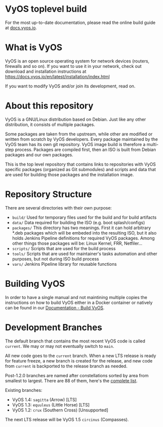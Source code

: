 VyOS toplevel build
===================


For the most up-to-date documentation, please read the online build guide at
[docs.vyos.io](https://docs.vyos.io/en/latest/contributing/build-vyos.html).

# What is VyOS

VyOS is an open source operating system for network devices (routers, firewalls
and so on). If you want to use it in your network, check out download and
installation instructions at https://docs.vyos.io/en/latest/installation/index.html

If you want to modify VyOS and/or join its development, read on.

# About this repository

VyOS is a GNU/Linux distribution based on Debian. Just like any other
distribution, it consists of multiple packages.

Some packages are taken from the upstream, while other are modified or written
from scratch by VyOS developers. Every package maintained by the VyOS team has
its own git repository. VyOS image build is therefore a multi-step process.
Packages are compiled first, then an ISO is built from Debian packages and our
own packages.

This is the top level repository that contains links to repositories with VyOS
specific packages (organized as Git submodules) and scripts and data that are
used for building those packages and the installation image.

# Repository Structure

There are several directories with their own purpose:

 * `build/`    Used for temporary files used for the build and for build artifacts
 * `data/`     Data required for building the ISO (e.g. boot splash/configs)
 * `packages/` This directory has two meanings. First it can hold arbitrary *.deb
               packages which will be embeded into the resulting ISO, but it also
                holds Jenkins Pipeline definitions for required VyOS packages.
               Among other things those packages will be: Linux Kernel, FRR,
               Netfiler...
 * `scripts/`  Scripts that are used for the build process
 * `tools/`    Scripts that are used for maintainer's tasks automation and other
               purposes, but not during ISO build process
 * `vars/`     Jenkins Pipeline library for reusable functions

# Building VyOS

In order to have a single manual and not maintining multiple copies the
instructions on how to build VyOS either in a Docker container or natively can
be found in our [Documentation - Build VyOS](https://docs.vyos.io/en/latest/contributing/build-vyos.html).

# Development Branches

The default branch that contains the most recent VyOS code is called `current`.
We may or may not eventually switch to `main`.

All new code goes to the `current` branch. When a new LTS release is ready for feature freeze, a
new branch is created for the release, and new code from `current` is backported
to the release branch as needed.

Post-1.2.0 branches are named after constellations sorted by area from smallest
to largest. There are 88 of them, here's the
[complete list](https://en.wikipedia.org/wiki/IAU_designated_constellations_by_area).

Existing branches:

* VyOS 1.4: `sagitta` (Arrow) [LTS]
* VyOS 1.3: `equuleus` (Little Horse) [LTS]
* VyOS 1.2: `crux` (Southern Cross) [Unsupported]

The next LTS release will be VyOS 1.5 `circinus` (Compasses).
